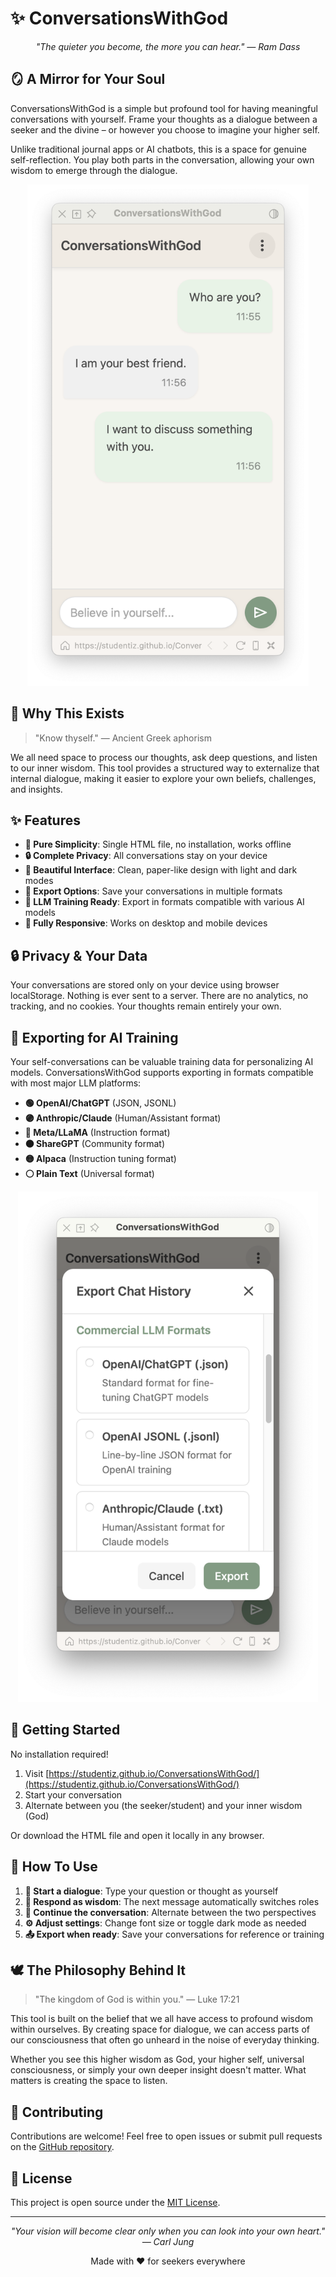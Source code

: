 # ✨ ConversationsWithGod

<p align="center">
  <i>"The quieter you become, the more you can hear." — Ram Dass</i>
</p>

## 🪞 A Mirror for Your Soul

ConversationsWithGod is a simple but profound tool for having meaningful conversations with yourself. Frame your thoughts as a dialogue between a seeker and the divine – or however you choose to imagine your higher self.

Unlike traditional journal apps or AI chatbots, this is a space for genuine self-reflection. You play both parts in the conversation, allowing your own wisdom to emerge through the dialogue.

<p align="center">
  <img src="img/screenshot.png" alt="Application Screenshot" width="450">
</p>

## 💭 Why This Exists

> "Know thyself." — Ancient Greek aphorism

We all need space to process our thoughts, ask deep questions, and listen to our inner wisdom. This tool provides a structured way to externalize that internal dialogue, making it easier to explore your own beliefs, challenges, and insights.

## ✨ Features

- **🍃 Pure Simplicity**: Single HTML file, no installation, works offline
- **🔒 Complete Privacy**: All conversations stay on your device
- **🎨 Beautiful Interface**: Clean, paper-like design with light and dark modes
- **💾 Export Options**: Save your conversations in multiple formats
- **🤖 LLM Training Ready**: Export in formats compatible with various AI models
- **📱 Fully Responsive**: Works on desktop and mobile devices

## 🔒 Privacy & Your Data

Your conversations are stored only on your device using browser localStorage. Nothing is ever sent to a server. There are no analytics, no tracking, and no cookies. Your thoughts remain entirely your own.

## 🧠 Exporting for AI Training

Your self-conversations can be valuable training data for personalizing AI models. ConversationsWithGod supports exporting in formats compatible with most major LLM platforms:

- **🟢 OpenAI/ChatGPT** (JSON, JSONL)
- **🟣 Anthropic/Claude** (Human/Assistant format)
- **🔵 Meta/LLaMA** (Instruction format)
- **🟠 ShareGPT** (Community format)
- **🟡 Alpaca** (Instruction tuning format)
- **⚪ Plain Text** (Universal format)

<p align="center">
  <img src="img/export-formats.png" alt="Export Format Options" width="480">
</p>

## 🚀 Getting Started

No installation required!

1. Visit [https://studentiz.github.io/ConversationsWithGod/](https://studentiz.github.io/ConversationsWithGod/)
2. Start your conversation
3. Alternate between you (the seeker/student) and your inner wisdom (God)

Or download the HTML file and open it locally in any browser.

## 📝 How To Use

1. **🙋 Start a dialogue**: Type your question or thought as yourself
2. **💫 Respond as wisdom**: The next message automatically switches roles
3. **🔄 Continue the conversation**: Alternate between the two perspectives
4. **⚙️ Adjust settings**: Change font size or toggle dark mode as needed
5. **📤 Export when ready**: Save your conversations for reference or training

## 🕊️ The Philosophy Behind It

> "The kingdom of God is within you." — Luke 17:21

This tool is built on the belief that we all have access to profound wisdom within ourselves. By creating space for dialogue, we can access parts of our consciousness that often go unheard in the noise of everyday thinking.

Whether you see this higher wisdom as God, your higher self, universal consciousness, or simply your own deeper insight doesn't matter. What matters is creating the space to listen.

## 👥 Contributing

Contributions are welcome! Feel free to open issues or submit pull requests on the [GitHub repository](https://github.com/studentiz/ConversationsWithGod).

## 📄 License

This project is open source under the [MIT License](LICENSE).

---

<p align="center">
  <i>"Your vision will become clear only when you can look into your own heart." — Carl Jung</i>
</p>

<p align="center">
  Made with ❤️ for seekers everywhere
</p>
